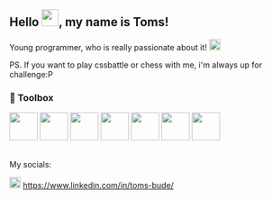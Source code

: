 ## Hello <img src="https://c.tenor.com/nebZyl8oN7IAAAAi/wave-hello.gif" width="30px">, my name is Toms!


Young programmer, who is really passionate about it! <img src="https://cdn-icons-png.flaticon.com/512/742/742751.png" width="20" height="20"/>

PS. If you want to play cssbattle or chess  with me, i'm always up for challenge:P

### 🧰 Toolbox

<img src="https://cdn.jsdelivr.net/gh/devicons/devicon/icons/javascript/javascript-original.svg" width="50" height="50"/> <img src="https://cdn.jsdelivr.net/gh/devicons/devicon/icons/html5/html5-original.svg" width="50" height="50"/> <img src="https://cdn.jsdelivr.net/gh/devicons/devicon/icons/css3/css3-original.svg" width="50" height="50"/> <img src="https://cdn.jsdelivr.net/gh/devicons/devicon/icons/vuejs/vuejs-original.svg" width="50" height="50"/> <img src="https://cdn.jsdelivr.net/gh/devicons/devicon/icons/react/react-original.svg" width="50" height="50"/> <img src="https://cdn.jsdelivr.net/gh/devicons/devicon/icons/angularjs/angularjs-original.svg" width="50" height="50"/> <img src="https://cdn.jsdelivr.net/gh/devicons/devicon/icons/jest/jest-plain.svg" width="50" height="50"/>

<br/>
My socials: 

<img src="https://cdn.jsdelivr.net/gh/devicons/devicon/icons/linkedin/linkedin-original.svg" width="20" height="20"/> https://www.linkedin.com/in/toms-bude/

